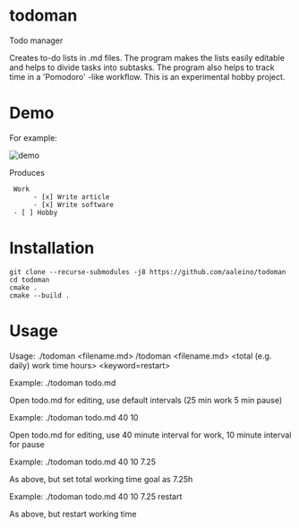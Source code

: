 # todoman

Todo manager

Creates to-do lists in .md files. The program makes the lists easily editable and helps to divide tasks into subtasks. The program also helps to track time in a 'Pomodoro' -like workflow. This is an experimental hobby project. 


Demo
====

For example:

![demo](https://github.com/aaleino/todoman/raw/master/demo.gif "Todo manager demo")


Produces

     Work
          - [x] Write article
          - [x] Write software
     - [ ] Hobby


Installation
============

	git clone --recurse-submodules -j8 https://github.com/aaleino/todoman
	cd todoman
	cmake .
	cmake --build .


Usage
=====

Usage: 
	./todoman <filename.md>
        /todoman <filename.md> <work interval duration minutes> <pause duration in minutes> <total (e.g. daily) work time hours> <keyword=restart>

Example: ./todoman todo.md

Open todo.md for editing, use default intervals (25 min work 5 min pause)

Example: ./todoman todo.md 40 10

Open todo.md for editing, use 40 minute interval for work, 10 minute interval for pause

Example: ./todoman todo.md 40 10 7.25

As above, but set total working time goal as 7.25h

Example: ./todoman todo.md 40 10 7.25 restart

As above, but restart working time

